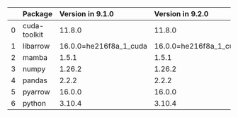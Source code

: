 <!-- markdown-link-check-disable -->

|    | Package      | Version in 9.1.0       | Version in 9.2.0       | Status   |
|---:|:-------------|:-----------------------|:-----------------------|:---------|
|  0 | cuda-toolkit | 11.8.0                 | 11.8.0                 |          |
|  1 | libarrow     | 16.0.0=he216f8a_1_cuda | 16.0.0=he216f8a_1_cuda |          |
|  2 | mamba        | 1.5.1                  | 1.5.1                  |          |
|  3 | numpy        | 1.26.2                 | 1.26.2                 |          |
|  4 | pandas       | 2.2.2                  | 2.2.2                  |          |
|  5 | pyarrow      | 16.0.0                 | 16.0.0                 |          |
|  6 | python       | 3.10.4                 | 3.10.4                 |          |